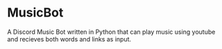 # MusicBot
A Discord Music Bot written in Python that can play music using youtube and recieves both words and links as input.
